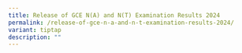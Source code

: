 ```yaml
---
title: Release of GCE N(A) and N(T) Examination Results 2024
permalink: /release-of-gce-n-a-and-n-t-examination-results-2024/
variant: tiptap
description: ""
---
```

